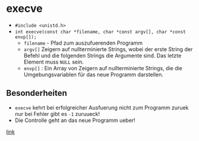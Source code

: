 # execve
- `#include <unistd.h>`
- `int execve(const char *filename, char *const argv[], char *const envp[]);`
    - `filename` - Pfad zum auszufuerenden Programm 
    - `argv[]` Zeigern auf nullterminierte Strings, wobei der erste String der Befehl und die folgenden Strings die Argumente sind. Das letzte Element muss `NULL` sein.
    - `envp[]` : Ein Array von Zeigern auf nullterminierte Strings, die die Umgebungsvariablen für das neue Programm darstellen.

## Besonderheiten
- `execve` kehrt bei erfolgreicher Ausfuerung nicht zum Programm zuruek nur bei Fehler gibt es `-1` zuruueck!
- Die Controlle geht an das neue Programm ueber! 


[link](https://openbook.rheinwerk-verlag.de/linux_unix_programmierung/Kap07-009.htm#RxxKap07009040002001F028118)

